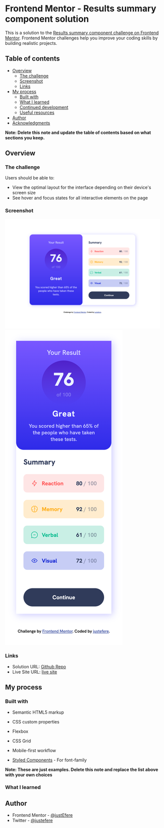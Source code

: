 # Frontend Mentor - Results summary component solution

This is a solution to the [Results summary component challenge on Frontend Mentor](https://www.frontendmentor.io/challenges/results-summary-component-CE_K6s0maV). Frontend Mentor challenges help you improve your coding skills by building realistic projects. 

## Table of contents

- [Overview](#overview)
  - [The challenge](#the-challenge)
  - [Screenshot](#screenshot)
  - [Links](#links)
- [My process](#my-process)
  - [Built with](#built-with)
  - [What I learned](#what-i-learned)
  - [Continued development](#continued-development)
  - [Useful resources](#useful-resources)
- [Author](#author)
- [Acknowledgments](#acknowledgments)

**Note: Delete this note and update the table of contents based on what sections you keep.**

## Overview

### The challenge

Users should be able to:

- View the optimal layout for the interface depending on their device's screen size
- See hover and focus states for all interactive elements on the page

### Screenshot

![](./desktop.png)
![](./mobile.png)


### Links

- Solution URL: [Github Repo](https://github.com/justEfere/frontend-mentor/tree/main/results-summary-component)
- Live Site URL: [live site](https://justefere.github.io/frontend-mentor/results-summary-component)

## My process

### Built with

- Semantic HTML5 markup
- CSS custom properties
- Flexbox
- CSS Grid
- Mobile-first workflow

- [Styled Components](https://fonts.googleapis.com/css2?family=Hanken+Grotesk:wght@500;700;800&display=swap) - For font-family

**Note: These are just examples. Delete this note and replace the list above with your own choices**

### What I learned




## Author


- Frontend Mentor - [@justEfere](https://www.frontendmentor.io/profile/justEfere)
- Twitter - [@justefere](https://www.twitter.com/justefere)


